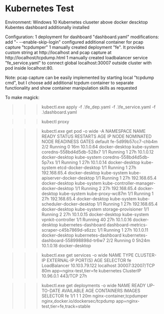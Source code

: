 # Kubernetes Test
Environment:
	Windows 10
	Kubernetes cluseter above docker descktop
	Kubentes dashboard additionally installed

Configuration:
	1 deployment for dashboard "dashboard.yaml"
		modifications:
		add "- --enable-skip-login"
		configured additional container for pcap capture "tcpdumper"
	1 manually created deployment "fe". It provides custom string at http://localhost and pcap capture at http://localhost/tcpdump.html
	1 manually created loadbalancer service "fe_service.yaml" to connect global localhost:30007 outside cluster with pod inside localhost:80.

Note: pcap capture can be easily implemented by starting local "tcpdump cmd", but I choose add additional tcpdum container to separate functionality and show container manipulation skills as requested

To make magick:

>>> kubectl.exe apply -f .\fe_dep.yaml -f .\fe_service.yaml -f .\dashboard.yaml

>>> kubectl proxy

>>> kubectl.exe get pod -o wide -A
NAMESPACE              NAME                                        READY   STATUS    RESTARTS   AGE     IP             NODE             NOMINATED NODE   READINESS GATES
default                fe-5d99b57cc7-chb4m                         2/2     Running   0          16m     10.1.0.64      docker-desktop   <none>           <none>
kube-system            coredns-558bd4d5db-528x7                    1/1     Running   1          27h     10.1.0.12      docker-desktop   <none>           <none>
kube-system            coredns-558bd4d5db-5p7xs                    1/1     Running   1          27h     10.1.0.14      docker-desktop   <none>           <none>
kube-system            etcd-docker-desktop                         1/1     Running   1          27h     192.168.65.4   docker-desktop   <none>           <none>
kube-system            kube-apiserver-docker-desktop               1/1     Running   1          27h     192.168.65.4   docker-desktop   <none>           <none>
kube-system            kube-controller-manager-docker-desktop      1/1     Running   2          27h     192.168.65.4   docker-desktop   <none>           <none>
kube-system            kube-proxy-wc87m                            1/1     Running   1          27h     192.168.65.4   docker-desktop   <none>           <none>
kube-system            kube-scheduler-docker-desktop               1/1     Running   1          27h     192.168.65.4   docker-desktop   <none>           <none>
kube-system            storage-provisioner                         1/1     Running   2          27h     10.1.0.15      docker-desktop   <none>           <none>
kube-system            vpnkit-controller                           1/1     Running   40         27h     10.1.0.16      docker-desktop   <none>           <none>
kubernetes-dashboard   dashboard-metrics-scraper-c45b7869d-s6zzc   1/1     Running   1          27h     10.1.0.11      docker-desktop   <none>           <none>
kubernetes-dashboard   kubernetes-dashboard-558998898d-tr6w7       2/2     Running   0          5h24m   10.1.0.18      docker-desktop   <none>           <none>

>>> kubectl.exe get services -o wide
NAME         TYPE           CLUSTER-IP      EXTERNAL-IP   PORT(S)           AGE   SELECTOR
fe           LoadBalancer   10.103.79.122   localhost     30007:32007/TCP   80m   app=nginx-test,tier=fe
kubernetes   ClusterIP      10.96.0.1       <none>        443/TCP           27h   <none>

>>> kubectl.exe get deployments -o wide
NAME   READY   UP-TO-DATE   AVAILABLE   AGE   CONTAINERS                  IMAGES                              SELECTOR
fe     1/1     1            1           20m   nginx-container,tcpdumper   nginx,docker.io/dockersec/tcpdump   app=nginx-test,tier=fe,track=stable